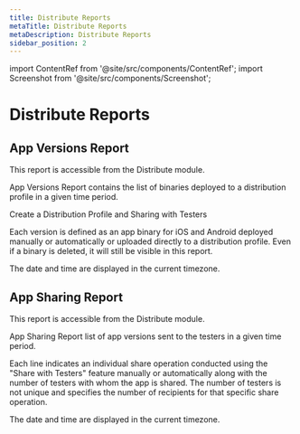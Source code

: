 ```yaml
---
title: Distribute Reports
metaTitle: Distribute Reports
metaDescription: Distribute Reports
sidebar_position: 2
---
```


import ContentRef from '@site/src/components/ContentRef';
import Screenshot from '@site/src/components/Screenshot';

# Distribute Reports

## App Versions Report

This report is accessible from the Distribute module.

App Versions Report contains the list of binaries deployed to a distribution profile in a given time period.

<ContentRef url="../distribute/create-or-select-a-distribution-profile">
  Create a Distribution Profile and Sharing with Testers
</ContentRef>

Each version is defined as an app binary for iOS and Android deployed manually or automatically or uploaded directly to a distribution profile. Even if a binary is deleted, it will still be visible in this report.

The date and time are displayed in the current timezone.

<Screenshot url='https://cdn.appcircle.io/docs/assets/image (13).png' />

## App Sharing Report

This report is accessible from the Distribute module.

App Sharing Report list of app versions sent to the testers in a given time period.

Each line indicates an individual share operation conducted using the "Share with Testers" feature manually or automatically along with the number of testers with whom the app is shared. The number of testers is not unique and specifies the number of recipients for that specific share operation.

The date and time are displayed in the current timezone.

<Screenshot url='https://cdn.appcircle.io/docs/assets/image (14).png' />
